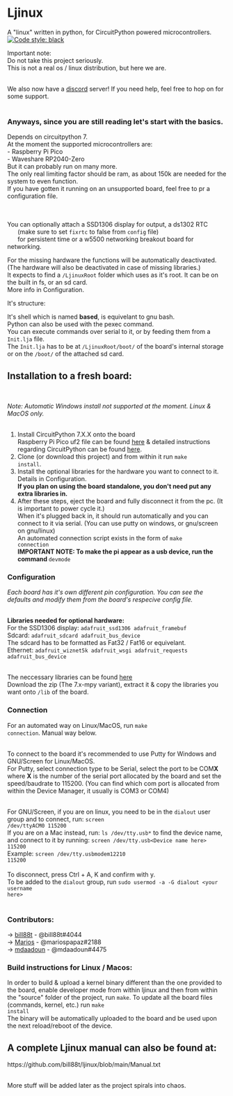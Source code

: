 # Ljinux 
A "linux" written in python, for CircuitPython powered microcontrollers.<br />
<a href="https://github.com/psf/black"><img alt="Code style: black" src="https://img.shields.io/badge/code%20style-black-000000.svg"></a><br />

Important note:<br />
Do not take this project seriously.<br />
This is not a real os / linux distribution, but here we are.<br /><br />

We also now have a [discord](https://discord.gg/V8AejwGpCv) server! If you need help, feel free to hop on for some support.<br /><br />

<h3>Anyways, since you are still reading let's start with the basics.</h3>
Depends on circuitpython 7.<br />
At the moment the supported microcontrollers are:<br />
 - Raspberry Pi Pico <br />
 - Waveshare RP2040-Zero <br />
But it can probably run on many more.<br />
The only real limiting factor should be ram, as about 150k are needed for the system to even function.<br />
If you have gotten it running on an unsupported board, feel free to pr a configuration file.<br /><br />

<br />You can optionally attach a SSD1306 display for output, a ds1302 RTC <br />
&nbsp;&nbsp;&nbsp;&nbsp;&nbsp;&nbsp;(make sure to set <code>fixrtc</code> to false from <code>config</code> file)<br />
&nbsp;&nbsp;&nbsp;&nbsp;&nbsp;&nbsp;for persistent time or a w5500 networking breakout board for networking.<br />

For the missing hardware the functions will be automatically deactivated. (The hardware will also be deactivated in case of missing libraries.)<br />
It expects to find a <code>/LjinuxRoot</code> folder which uses as it's root. It can be on the built in fs, or an sd card.<br />
More info in Configuration.<br />

It's structure:<br />

It's shell which is named <b>based</b>, is equivelant to gnu bash.<br />Python can also be used with the pexec command.<br />
You can execute commands over serial to it, or by feeding them from a <code>Init.lja</code> file.<br />
The <code>Init.lja</code> has to be at <code>/LjinuxRoot/boot/</code> of the board's internal storage or on the <code>/boot/</code> of the attached sd card.<br />

<h2>Installation to a fresh board:</h2><br />

<i>Note: Automatic Windows install not supported at the moment. Linux & MacOS only.</i><br /><br />

1) Install CircuitPython 7.X.X onto the board<br />
    Raspberry Pi Pico uf2 file can be found [here](https://circuitpython.org/board/raspberry_pi_board) & detailed instructions regarding CircuitPython can be found [here](https://learn.adafruit.com/welcome-to-circuitpython).<br />
2) Clone (or download this project) and from within it run <code>make install</code>.<br />
3) Install the optional libraries for the hardware you want to connect to it. Details in Configuration.<br />
<b>If you plan on using the board standalone, you don't need put any extra libraries in.</b><br />
4) After these steps, eject the board and fully disconnect it from the pc. (It is important to power cycle it.)<br />
   When it's plugged back in, it should run automatically and you can connect to it via serial. (You can use putty on windows, or gnu/screen on gnu/linux)<br />
   An automated connection script exists in the form of <code>make connection</code><br />
<b>IMPORTANT NOTE: To make the pi appear as a usb device, run the command </b><code>devmode</code><br />

<h3>Configuration</h3>

<i>Each board has it's own different pin configuration. You can see the defaults and modify them from the board's respecive config file.</i><br /><br />

<b>Libraries needed for optional hardware:</b><br />
For the SSD1306 display: <code>adafruit_ssd1306 adafruit_framebuf</code><br />
Sdcard: <code>adafruit_sdcard adafruit_bus_device</code><br />
    The sdcard has to be formatted as Fat32 / Fat16 or equivelant.<br />
Ethernet: <code>adafruit_wiznet5k adafruit_wsgi adafruit_requests adafruit_bus_device</code><br /><br />

The neccessary libraries can be found [here](https://github.com/adafruit/Adafruit_CircuitPython_Bundle/releases)<br />
Download the zip (The 7.x-mpy variant), extract it & copy the libraries you want onto <code>/lib</code> of the board.

<h3>Connection</h3>

For an automated way on Linux/MacOS, run <code>make connection</code>. Manual way below.<br /><br />

To connect to the board it's recommended to use Putty for Windows and GNU/Screen for Linux/MacOS.<br />
For Putty, select connection type to be Serial, select the port to be COM<b>X</b> where <b>X</b> is the number of the serial port allocated by the board and set the speed/baudrate to 115200. (You can find which com port is allocated from within the Device Manager, it usually is COM3 or COM4)<br /><br />

For GNU/Screen, if you are on linux, you need to be in the <code>dialout</code> user group and to connect, run: <code>screen /dev/ttyACM0 115200</code><br />If you are on a Mac instead, run: <code>ls /dev/tty.usb*</code> to find the device name, and connect to it by running: <code>screen /dev/tty.usb\<Device name here\> 115200</code><br />
Example: <code>screen /dev/tty.usbmodem12210 115200</code><br /><br />
To disconnect, press Ctrl + A, K and confirm with y.<br />
To be added to the <code>dialout</code> group, run <code>sudo usermod -a -G dialout \<your username here\></code><br /><br />

<h3>Contributors:</h3>

-> [bill88t](https://github.com/bill88t) - @bill88t#4044
<br />-> [Marios](https://github.com/mariospapaz) - @mariospapaz#2188
<br />-> [mdaadoun](https://github.com/mdaadoun) - @mdaadoun#4475

<h3>Build instructions for Linux / Macos:</h3>

In order to build & upload a kernel binary different than the one provided to the board, enable developer mode from within ljinux and then from within the "source" folder of the project, run <code>make</code>. To update all the board files (commands, kernel, etc.) run <code>make install</code><br />
The binary will be automatically uploaded to the board and be used upon the next reload/reboot of the device.<br />

<h2>A complete Ljinux manual can also be found at:</h2>
https://github.com/bill88t/ljinux/blob/main/Manual.txt<br /><br />

More stuff will be added later as the project spirals into chaos.

